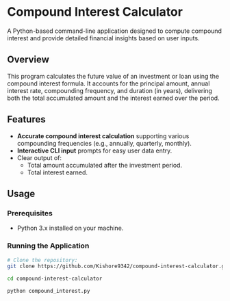 # Compound Interest Calculator

A Python-based command-line application designed to compute compound interest and provide detailed financial insights based on user inputs.

## Overview

This program calculates the future value of an investment or loan using the compound interest formula. It accounts for the principal amount, annual interest rate, compounding frequency, and duration (in years), delivering both the total accumulated amount and the interest earned over the period.

## Features

- **Accurate compound interest calculation** supporting various compounding frequencies (e.g., annually, quarterly, monthly).
- **Interactive CLI input** prompts for easy user data entry.
- Clear output of:
  - Total amount accumulated after the investment period.
  - Total interest earned.

## Usage

### Prerequisites

- Python 3.x installed on your machine.

### Running the Application

``` bash
# Clone the repository:
git clone https://github.com/Kishore9342/compound-interest-calculator.git

cd compound-interest-calculator

python compound_interest.py
```


